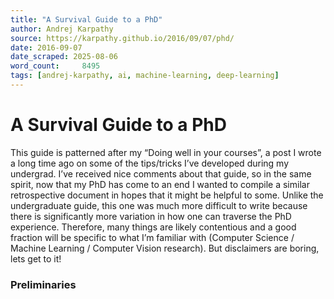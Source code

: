 ```yaml
---
title: "A Survival Guide to a PhD"
author: Andrej Karpathy
source: https://karpathy.github.io/2016/09/07/phd/
date: 2016-09-07
date_scraped: 2025-08-06
word_count:     8495
tags: [andrej-karpathy, ai, machine-learning, deep-learning]
---
```


# A Survival Guide to a PhD

This guide is patterned after my “Doing well in your courses”, a post I wrote a long time ago on some of the tips/tricks I’ve developed during my undergrad. I’ve received nice comments about that guide, so in the same spirit, now that my PhD has come to an end I wanted to compile a similar retrospective document in hopes that it might be helpful to some. Unlike the undergraduate guide, this one was much more difficult to write because there is significantly more variation in how one can traverse the PhD experience. Therefore, many things are likely contentious and a good fraction will be specific to what I’m familiar with (Computer Science / Machine Learning / Computer Vision research). But disclaimers are boring, lets get to it!
### Preliminaries
